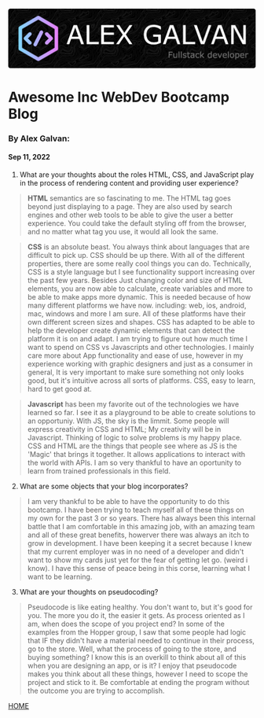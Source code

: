 ![bio header](/img/github-header-image.png)
# Awesome Inc WebDev Bootcamp Blog

### By Alex Galvan:
####  Sep 11, 2022


1. What are your thoughts about the roles HTML, CSS, and JavaScript play in the process of rendering content and providing user experience?
> **HTML** semantics are so fascinating to me. The HTML tag goes beyond just displaying to a page. They are also used by search engines and other web tools to be able to give the user a better experience. You could take the default styling off from the browser, and no matter what tag you use, it would all look the same.

> **CSS** is an absolute beast. You always think about languages that are difficult to pick up. CSS should be up there. With all of the different properties, there are some really cool things you can do. Technically, CSS is a style language but I see functionality support increasing over the past few years. Besides Just changing color and size of HTML elements, you are now able to calculate, create variables and more to be able to make apps more dynamic. This is needed because of how many different platforms we have now. including: web, ios, android, mac, windows and more I am sure. All of these platforms have their own different screen sizes and shapes. CSS has adapted to be able to help the developer create dynamic elements that can detect the platform it is on and adapt. I am trying to figure out how much time I want to spend on CSS vs Javascripts and other technologies. I mainly care more about App functionality and ease of use, however in my experience working with graphic designers and just as a consumer in general, It is  very important to make sure something not only looks good, but it's intuitive across all sorts of platforms. CSS, easy to learn, hard to get good at.  

> **Javascript** has been my favorite out of the technologies we have learned so far. I see it as a playground to be able to create solutions to an opportuniy. With JS, the sky is the limmit. Some people will express creativity in CSS and HTML; My creativity will be in Javascript. Thinking of logic to solve problems is my happy place. CSS and HTML are the things that people see where as JS is the 'Magic' that brings it together. It allows applications to interact with the world with APIs. I am so very thankful to have an oportunity to learn from trained professionals in this field. 

2. What are some objects that your blog incorporates?
> I am very thankful to be able to have the opportunity to do this bootcamp. I have been trying to teach myself all of these things on my own for the past 3 or so years. There has always been this internal battle that I am comfortable in this amazing job, with an amazing team and all of these great benefits, howerver there was always an itch to grow in development. I have been keeping it a secret because I knew that my current employer was in no need of a developer and didn't want to show my cards just yet for the fear of getting let go. (weird i know). I have this sense of peace being in this corse, learning what I want to be learning. 

3. What are your thoughts on pseudocoding?
> Pseudocode is like eating healthy. You don't want to, but it's good for you. The more you do it, the easier it gets. As process oriented as I am, when does the scope of you project end? In some of the examples from the Hopper group, I saw that some people had logic that IF they didn't have a material needed to continue in their process, go to the store. Well, what the process of going to the store, and buying something? I know this is an overkill to think about all of this when you are designing an app, or is it? I enjoy that pseudocode makes you think about all these things, however I need to scope the project and stick to it. Be comfortable at ending the program without the outcome you are trying to accomplish. 


[HOME](../index.md)